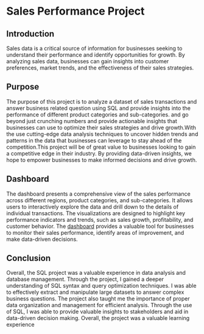# Sales Performance Project 

## Introduction
Sales data is a critical source of information for businesses seeking to understand their performance and identify opportunities for growth. By analyzing sales data, businesses can gain insights into customer preferences, market trends, and the effectiveness of their sales strategies.

## Purpose
The purpose of this project is to analyze a dataset of sales transactions and answer business related question using SQL and provide insights into the performance of different product categories and sub-categories. and go beyond just crunching numbers and provide actionable insights that businesses can use to optimize their sales strategies and drive growth.With the use cutting-edge data analysis techniques to uncover hidden trends and patterns in the data that businesses can leverage to stay ahead of the competition.This project will be of great value to businesses looking to gain a competitive edge in their industry. By providing data-driven insights, we hope to empower businesses to make informed decisions and drive growth.


## Dashboard
The dashboard presents a comprehensive view of the sales performance across different regions, product categories, and sub-categories. It allows users to interactively explore the data and drill down to the details of individual transactions. The visualizations are designed to highlight key performance indicators and trends, such as sales growth, profitability, and customer behavior. The [dashboard](https://public.tableau.com/app/profile/vivek.singh3442/viz/Sales_16785539047220/Dashboard5) provides a valuable tool for businesses to monitor their sales performance, identify areas of improvement, and make data-driven decisions.


## Conclusion
Overall, the SQL project was a valuable experience in data analysis and database management. Through the project, I gained a deeper understanding of SQL syntax and query optimization techniques. I was able to effectively extract and manipulate large datasets to answer complex business questions. The project also taught me the importance of proper data organization and management for efficient analysis. Through the use of SQL, I was able to provide valuable insights to stakeholders and aid in data-driven decision making. Overall, the project was a valuable learning experience 

